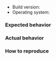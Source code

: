 <!--
Thanks for opening an issue! A few things to keep in mind:

- The issue tracker is only for bugs and feature requests.
- Before reporting a bug, please try reproducing your issue against
  the latest version.
- If you need general advice, join our gitter.im - https://gitter.im/HydeInit/Developers
-->

* Build version:
* Operating system:

### Expected behavior

<!-- What do you think should happen? -->

### Actual behavior

<!-- What actually happens? -->

### How to reproduce

<!-- 

Your best chance of getting this bug looked at quickly is to provide a REPOSITORY that can be cloned and run.

If you provide a URL, please list the commands required to clone/setup/run your repo e.g.

  $ git clone $YOUR_URL -b $BRANCH
  $ npm install
  $ electron .

-->
